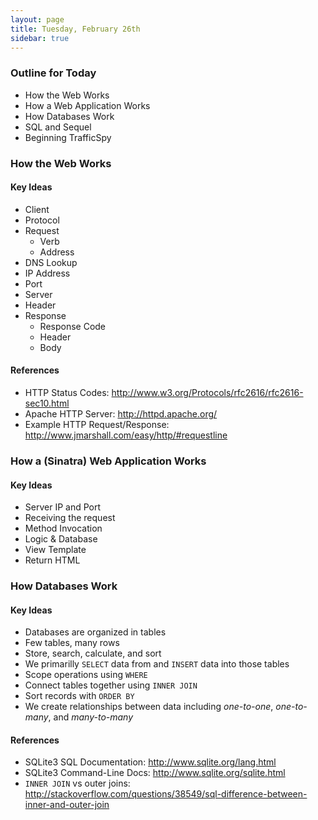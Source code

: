 ```yaml
---
layout: page
title: Tuesday, February 26th
sidebar: true
---
```


### Outline for Today

* How the Web Works
* How a Web Application Works
* How Databases Work
* SQL and Sequel
* Beginning TrafficSpy

### How the Web Works

#### Key Ideas

* Client
* Protocol
* Request
  * Verb
  * Address
* DNS Lookup
* IP Address
* Port
* Server
* Header
* Response
  * Response Code
  * Header
  * Body

#### References

* HTTP Status Codes: http://www.w3.org/Protocols/rfc2616/rfc2616-sec10.html
* Apache HTTP Server: http://httpd.apache.org/
* Example HTTP Request/Response: http://www.jmarshall.com/easy/http/#requestline

### How a (Sinatra) Web Application Works

#### Key Ideas

* Server IP and Port
* Receiving the request
* Method Invocation
* Logic & Database
* View Template
* Return HTML

### How Databases Work

#### Key Ideas

* Databases are organized in tables
* Few tables, many rows
* Store, search, calculate, and sort
* We primarilly `SELECT` data from and `INSERT` data into those tables
* Scope operations using `WHERE`
* Connect tables together using `INNER JOIN`
* Sort records with `ORDER BY`
* We create relationships between data including *one-to-one*, *one-to-many*, and *many-to-many*

#### References

* SQLite3 SQL Documentation: http://www.sqlite.org/lang.html
* SQLite3 Command-Line Docs: http://www.sqlite.org/sqlite.html
* `INNER JOIN` vs outer joins: http://stackoverflow.com/questions/38549/sql-difference-between-inner-and-outer-join
